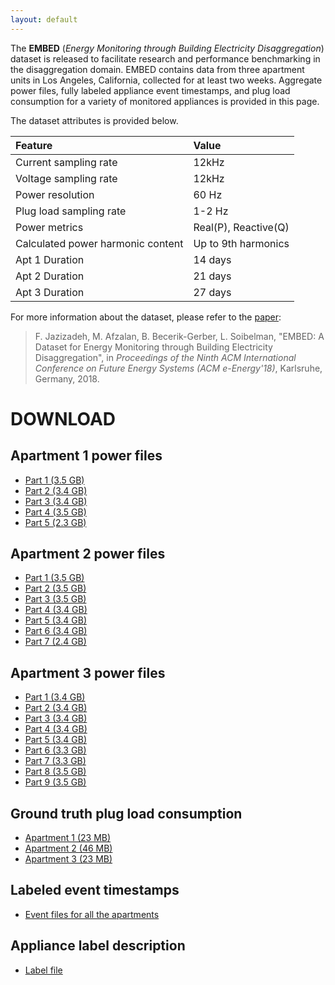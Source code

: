 ```yaml
---
layout: default
---
```


The **EMBED** (*Energy Monitoring through Building Electricity Disaggregation*) dataset is released to facilitate research and performance benchmarking in the disaggregation domain. EMBED contains data from three apartment units in Los Angeles, California, collected for at least two weeks. Aggregate power files, fully labeled appliance event timestamps, and plug load consumption for a variety of monitored appliances is provided in this page. 

The dataset attributes is provided below.


| **Feature**     | **Value**             | 
|:-------------|:------------------|
| Current sampling rate           | 12kHz | 
| Voltage sampling rate | 12kHz   | 
| Power resolution           | 60 Hz     | 
| Plug load sampling rate           | 1-2 Hz | 
| Power metrics           | Real(P), Reactive(Q) | 
| Calculated power harmonic content           | Up to 9th harmonics | 
| Apt 1 Duration           | 14 days | 
| Apt 2 Duration            | 21 days | 
| Apt 3 Duration            | 27 days | 


For more information about the dataset, please refer to the [paper](https://dl.acm.org/citation.cfm?id=3208939):

>F. Jazizadeh, M. Afzalan, B. Becerik-Gerber, L. Soibelman, "EMBED: A Dataset for Energy Monitoring through Building Electricity Disaggregation", in *Proceedings of the Ninth ACM International Conference on Future Energy Systems (ACM e-Energy'18)*, Karlsruhe, Germany, 2018.

# DOWNLOAD

## Apartment 1 power files

*   [Part 1 (3.5 GB)](https://s3.amazonaws.com/embed.data/Apt1_1.tar)
*   [Part 2 (3.4 GB)](https://s3.amazonaws.com/embed.data/Apt1_2.tar)
*   [Part 3 (3.4 GB)](https://s3.amazonaws.com/embed.data/Apt1_3.tar)
*   [Part 4 (3.5 GB)](https://s3.amazonaws.com/embed.data/Apt1_4.tar)
*   [Part 5 (2.3 GB)](https://s3.amazonaws.com/embed.data/Apt1_5.tar)

## Apartment 2 power files

*   [Part 1 (3.5 GB)](https://s3.amazonaws.com/embed.data/Apt2_1.tar)
*   [Part 2 (3.5 GB)](https://s3.amazonaws.com/embed.data/Apt2_2.tar)
*   [Part 3 (3.5 GB)](https://s3.amazonaws.com/embed.data/Apt2_3.tar)
*   [Part 4 (3.4 GB)](https://s3.amazonaws.com/embed.data/Apt2_4.tar)
*   [Part 5 (3.4 GB)](https://s3.amazonaws.com/embed.data/Apt2_5.tar)
*   [Part 6 (3.4 GB)](https://s3.amazonaws.com/embed.data/Apt2_6.tar)
*   [Part 7 (2.4 GB)](https://s3.amazonaws.com/embed.data/Apt2_7.tar)

## Apartment 3 power files

*   [Part 1 (3.4 GB)](https://s3.amazonaws.com/embed.data/Apt3_1.tar)
*   [Part 2 (3.4 GB)](https://s3.amazonaws.com/embed.data/Apt3_2.tar)
*   [Part 3 (3.4 GB)](https://s3.amazonaws.com/embed.data/Apt3_3.tar)
*   [Part 4 (3.4 GB)](https://s3.amazonaws.com/embed.data/Apt3_4.tar)
*   [Part 5 (3.4 GB)](https://s3.amazonaws.com/embed.data/Apt3_5.tar)
*   [Part 6 (3.3 GB)](https://s3.amazonaws.com/embed.data/Apt3_6.tar)
*   [Part 7 (3.3 GB)](https://s3.amazonaws.com/embed.data/Apt3_7.tar)
*   [Part 8 (3.5 GB)](https://s3.amazonaws.com/embed.data/Apt3_8.tar)
*   [Part 9 (3.5 GB)](https://s3.amazonaws.com/embed.data/Apt3_9.tar)

## Ground truth plug load consumption

*   [Apartment 1 (23 MB)](https://s3.amazonaws.com/embed.data/Apt1_GT_Plug.zip)
*   [Apartment 2 (46 MB)](https://s3.amazonaws.com/embed.data/Apt2_GT_Plug.zip)
*   [Apartment 3 (23 MB)](https://s3.amazonaws.com/embed.data/Apt3_GT_Plug.zip)

## Labeled event timestamps

*   [Event files for all the apartments](https://s3.amazonaws.com/embed.data/Event_Files.zip)

## Appliance label description

*   [Label file](https://s3.amazonaws.com/embed.data/Label.xlsx)

